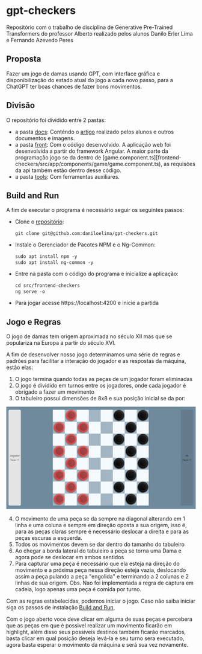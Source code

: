 # gpt-checkers

Repositório com o trabalho de disciplina de Generative Pre-Trained Transformers do professor Alberto realizado pelos alunos Danilo Erler Lima e Fernando Azevedo Peres

## Proposta

Fazer um jogo de damas usando GPT, com interface gráfica e disponibilização do estado atual do jogo a cada novo passo, para a ChatGPT ter boas chances de fazer bons movimentos.

## Divisão

O repositório foi dividido entre 2 pastas:

- a pasta [docs](docs): Conténdo o [artigo](docs/trabalho-gpt-danilo-fernando.pdf) realizado pelos alunos e outros documentos e imagens.
- a pasta [front](src): Com o código desenvolvido. A aplicação web foi desenvolvida a partir do framework Angular. A maior parte da programação jogo se da dentro de [game.component.ts][frontend-checkers/src/app/components/game/game.component.ts), as requisões da api também estão dentro desse código.
- a pasta [tools](tools): Com ferramentas auxiliares.


## Build and Run

A fim de executar o programa é necessário seguir os seguintes passos:

- Clone o [repositório](https://github.com/daniloelima/gpt-checkers):
	```
	git clone git@github.com:daniloelima/gpt-checkers.git	
	```

- Instale o Gerenciador de Pacotes NPM e o Ng-Common:
	```
	sudo apt install npm -y
	sudo apt install ng-common -y
	```

- Entre na pasta com o código do programa e inicialize a aplicação:
	```
	cd src/frontend-checkers
 	ng serve -o
	```	

- Para jogar acesse https://localhost:4200 e inicie a partida


## Jogo e Regras

O jogo de damas tem origem aproximada no século XII mas que se populariza na Europa a partir do século XVI.

A fim de desenvolver nosso jogo determinamos uma série de regras e padrões para facilitar a interação do jogador e as respostas da máquina, estão elas:

1. O jogo termina quando todas as peças de um jogador foram eliminadas
2. O jogo é dividido em turnos entre os jogadores, onde cada jogador é obrigado a fazer um movimento
3. O tabuleiro possui dimensões de 8x8 e sua posição inicial se da por:

![Tabuleiro Inicial](https://github.com/daniloelima/gpt-checkers/blob/main/docs/inicio_partida.png)

4. O movimento de uma peça se da sempre na diagonal alterando em 1 linha e uma coluna e sempre em direção oposta a sua origem, isso é, para as peças claras sempre é necessário deslocar a direita e para as peças escuras a esquerda.
5. Todos os movimentos devem se dar dentro do tamanho do tabuleiro
6. Ao chegar a borda lateral do tabuleiro a peça se torna uma Dama e agora pode se deslocar em ambos sentidos
7. Para capturar uma peça é necessário que ela esteja na direção do movimento e a próxima peça nessa direção esteja vazia, deslocando assim a peça pulando a peça "engolida" e terminando a 2 colunas e 2 linhas de sua origem. Obs. Nao foi implementada a regra de captura em cadeia, logo apenas uma peça é comida por turno.


Com as regras estabelecidas, podemos iniciar o jogo. Caso não saiba iniciar siga os passos de instalação [Build and Run](##Build-and-Run),

Com o jogo aberto voce deve clicar em alguma de suas peças e percebera que as peças em que é possivel realizar um movimento ficarão em highlight, além disso seus possiveis destinos também ficarão marcados, basta clicar em qual posição deseja levá-la e seu turno sera executado, agora basta esperar o movimento da máquina e será sua vez novamente. 
